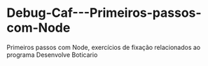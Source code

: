 # Debug-Caf---Primeiros-passos-com-Node
Primeiros passos com Node, exercícios de fixação relacionados ao programa Desenvolve Boticario
